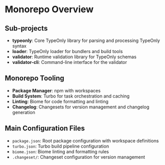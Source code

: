 # Monorepo Overview

## Sub-projects

- **typeonly**: Core TypeOnly library for parsing and processing TypeOnly syntax
- **loader**: TypeOnly loader for bundlers and build tools
- **validator**: Runtime validation library for TypeOnly schemas
- **validator-cli**: Command-line interface for the validator

## Monorepo Tooling

- **Package Manager**: npm with workspaces
- **Build System**: Turbo for task orchestration and caching
- **Linting**: Biome for code formatting and linting
- **Changelog**: Changesets for version management and changelog generation

## Main Configuration Files

- `package.json`: Root package configuration with workspace definitions
- `turbo.json`: Turbo build pipeline configuration
- `biome.json`: Biome linting and formatting rules
- `.changeset/`: Changeset configuration for version management
